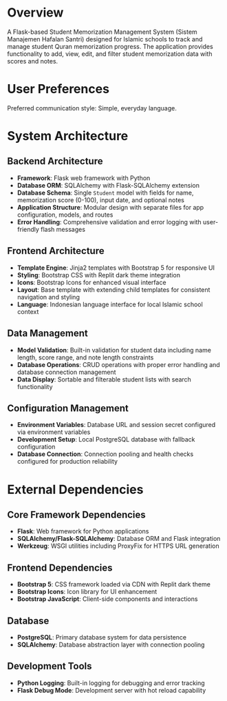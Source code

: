 # Overview

A Flask-based Student Memorization Management System (Sistem Manajemen Hafalan Santri) designed for Islamic schools to track and manage student Quran memorization progress. The application provides functionality to add, view, edit, and filter student memorization data with scores and notes.

# User Preferences

Preferred communication style: Simple, everyday language.

# System Architecture

## Backend Architecture
- **Framework**: Flask web framework with Python
- **Database ORM**: SQLAlchemy with Flask-SQLAlchemy extension
- **Database Schema**: Single `Student` model with fields for name, memorization score (0-100), input date, and optional notes
- **Application Structure**: Modular design with separate files for app configuration, models, and routes
- **Error Handling**: Comprehensive validation and error logging with user-friendly flash messages

## Frontend Architecture
- **Template Engine**: Jinja2 templates with Bootstrap 5 for responsive UI
- **Styling**: Bootstrap CSS with Replit dark theme integration
- **Icons**: Bootstrap Icons for enhanced visual interface
- **Layout**: Base template with extending child templates for consistent navigation and styling
- **Language**: Indonesian language interface for local Islamic school context

## Data Management
- **Model Validation**: Built-in validation for student data including name length, score range, and note length constraints
- **Database Operations**: CRUD operations with proper error handling and database connection management
- **Data Display**: Sortable and filterable student lists with search functionality

## Configuration Management
- **Environment Variables**: Database URL and session secret configured via environment variables
- **Development Setup**: Local PostgreSQL database with fallback configuration
- **Database Connection**: Connection pooling and health checks configured for production reliability

# External Dependencies

## Core Framework Dependencies
- **Flask**: Web framework for Python applications
- **SQLAlchemy/Flask-SQLAlchemy**: Database ORM and Flask integration
- **Werkzeug**: WSGI utilities including ProxyFix for HTTPS URL generation

## Frontend Dependencies
- **Bootstrap 5**: CSS framework loaded via CDN with Replit dark theme
- **Bootstrap Icons**: Icon library for UI enhancement
- **Bootstrap JavaScript**: Client-side components and interactions

## Database
- **PostgreSQL**: Primary database system for data persistence
- **SQLAlchemy**: Database abstraction layer with connection pooling

## Development Tools
- **Python Logging**: Built-in logging for debugging and error tracking
- **Flask Debug Mode**: Development server with hot reload capability